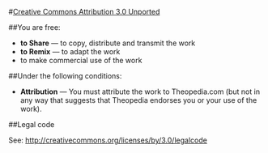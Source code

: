 #[Creative Commons Attribution 3.0 Unported](http://creativecommons.org/licenses/by/3.0/)

##You are free:

- **to Share** — to copy, distribute and transmit the work
- **to Remix** — to adapt the work
- to make commercial use of the work

##Under the following conditions:

- **Attribution** — You must attribute the work to Theopedia.com (but not in any way that suggests that Theopedia endorses you or your use of the work).

##Legal code

See: http://creativecommons.org/licenses/by/3.0/legalcode